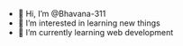 - 👋 Hi, I’m @Bhavana-311
- 👀 I’m interested in learning new things
- 🌱 I’m currently learning web development

<!---
Bhavana-311/Bhavana-311 is a ✨ special ✨ repository because its `README.md` (this file) appears on your GitHub profile.
You can click the Preview link to take a look at your changes.
--->

